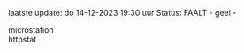 laatste update: 
do 14-12-2023 19:30   uur 
Status: FAALT - geel - 
<div class="service Y">microstation</div><div class="service G">httpstat</div>